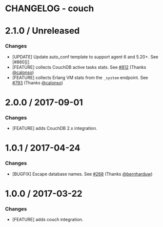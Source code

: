 # CHANGELOG - couch

2.1.0 / Unreleased
==================

### Changes

* [UPDATE] Update auto_conf template to support agent 6 and 5.20+. See [#860][]
* [FEATURE] collects CouchDB active tasks stats. See [#812][] (Thanks [@calonso][])
* [FEATURE] collects Erlang VM stats from the `_system` endpoint. See [#793][] (Thanks [@calonso][])

2.0.0 / 2017-09-01
==================

### Changes

* [FEATURE] adds CouchDB 2.x integration.

1.0.1 / 2017-04-24
==================

### Changes

* [BUGFIX] Escape database names. See [#268][] (Thanks [@bernharduw][])

1.0.0 / 2017-03-22
==================

### Changes

* [FEATURE] adds couch integration.

<!--- The following link definition list is generated by PimpMyChangelog --->
[#268]: https://github.com/DataDog/integrations-core/issues/268
[@bernharduw]: https://github.com/bernharduw
[#793]: https://github.com/DataDog/integrations-core/pull/793
[@calonso]: https://github.com/calonso
[#812]: https://github.com/DataDog/integrations-core/pull/812
